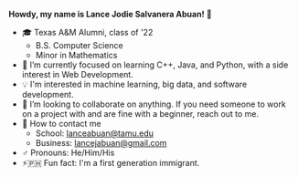 **Howdy, my name is Lance Jodie Salvanera Abuan!** 👋

<!--
**LanceAbuan/lanceabuan** is a ✨ _special_ ✨ repository because its `README.md` (this file) appears on your GitHub profile.

<!--
Here are some ideas to get you started:
-->

- 🎓 Texas A&M Alumni, class of '22
	- B.S. Computer Science
	- Minor in Mathematics
- 🌱 I’m currently focused on learning C++, Java, and Python, with a side interest in Web Development.
- 💡 I'm interested in machine learning, big data, and software development.
- 👯 I’m looking to collaborate on anything. If you need someone to work on a project with and are fine with a beginner, reach out to me.
- 📧 How to contact me
	- School: lanceabuan@tamu.edu
	- Business: lancejabuan@gmail.com
- ♂️ Pronouns: He/Him/His
- ⚡🇵🇭 Fun fact: I'm a first generation immigrant.

